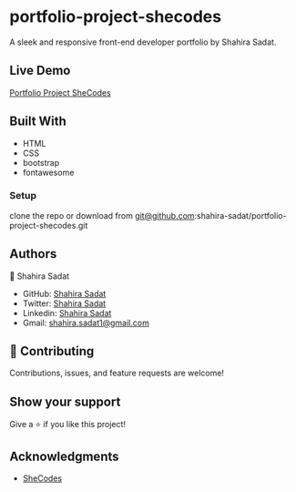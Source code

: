 # portfolio-project-shecodes

A sleek and responsive front-end developer portfolio by Shahira Sadat.

## Live Demo

[Portfolio Project SheCodes](https://65c5ebf87c4f107bb160ad67--illustrious-cupcake-f6a9e6.netlify.app/)

## Built With

- HTML
- CSS
- bootstrap
- fontawesome

### Setup

clone the repo or download from git@github.com:shahira-sadat/portfolio-project-shecodes.git

## Authors

👤 Shahira Sadat

- GitHub: [Shahira Sadat](https://github.com/shahira-sadat)
- Twitter: [Shahira Sadat](https://twitter.com/SadatShahira)
- Linkedin: [Shahira Sadat](https://www.linkedin.com/in/shahira-sadat-49b402199)
- Gmail: shahira.sadat1@gmail.com

## 🤝 Contributing

Contributions, issues, and feature requests are welcome!

## Show your support

Give a ⭐️ if you like this project!

## Acknowledgments

- [SheCodes](https://www.shecodes.io/)
